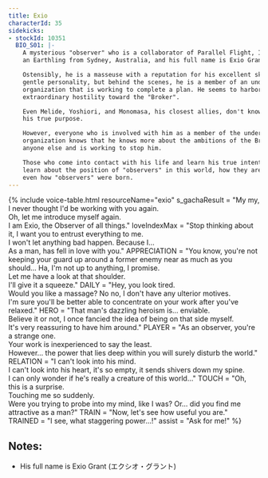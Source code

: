 ```yaml
---
title: Exio
characterId: 35
sidekicks:
- stockId: 10351
  BIO_S01: |-
    A mysterious "observer" who is a collaborator of Parallel Flight, Inc. Exio is
    an Earthling from Sydney, Australia, and his full name is Exio Grant.

    Ostensibly, he is a masseuse with a reputation for his excellent skills and
    gentle personality, but behind the scenes, he is a member of an underground
    organization that is working to complete a plan. He seems to harbor
    extraordinary hostility toward the "Broker".

    Even Melide, Yoshiori, and Monomasa, his closest allies, don't know much about
    his true purpose.

    However, everyone who is involved with him as a member of the underground
    organization knows that he knows more about the ambitions of the Broker than
    anyone else and is working to stop him.

    Those who come into contact with his life and learn his true intentions will
    learn about the position of "observers" in this world, how they are treated, and
    even how "observers" were born.
---
```


{% include voice-table.html resourceName="exio"
s_gachaResult = "My my, I never thought I'd be working with you again.<br>Oh, let me introduce myself again.<br>I am Exio, the Observer of all things."
loveIndexMax = "Stop thinking about it, I want you to entrust everything to me.<br>I won't let anything bad happen. Because I…<br>As a man, has fell in love with you."
APPRECIATION = "You know, you're not keeping your guard up around a former enemy near as much as you should... Ha, I'm not up to anything, I promise.<br>Let me have a look at that shoulder.<br>I'll give it a squeeze."
DAILY = "Hey, you look tired.<br>Would you like a massage? No no, I don't have any ulterior motives.<br>I'm sure you'll be better able to concentrate on your work after you've relaxed."
HERO = "That man's dazzling heroism is... enviable.<br>Believe it or not, I once fancied the idea of being on that side myself.<br>It's very reassuring to have him around."
PLAYER = "As an observer, you're a strange one.<br>Your work is inexperienced to say the least.<br>However... the power that lies deep within you will surely disturb the world."
RELATION = "I can't look into his mind.<br>I can't look into his heart, it's so empty, it sends shivers down my spine.<br>I can only wonder if he's really a creature of this world..."
TOUCH = "Oh, this is a surprise.<br>Touching me so suddenly.<br>Were you trying to probe into my mind, like I was? Or... did you find me attractive as a man?"
TRAIN = "Now, let's see how useful you are."
TRAINED = "I see, what staggering power...!"
assist = "Ask for me!"
%}

## Notes:

- His full name is Exio Grant (エクシオ・グラント)
